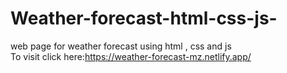 # Weather-forecast-html-css-js-
web page for weather forecast using html , css and js
<br>
To visit click here:<https://weather-forecast-mz.netlify.app/>
